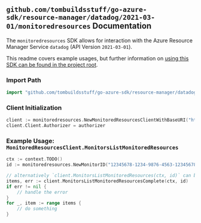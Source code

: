 
## `github.com/tombuildsstuff/go-azure-sdk/resource-manager/datadog/2021-03-01/monitoredresources` Documentation

The `monitoredresources` SDK allows for interaction with the Azure Resource Manager Service `datadog` (API Version `2021-03-01`).

This readme covers example usages, but further information on [using this SDK can be found in the project root](https://github.com/tombuildsstuff/go-azure-sdk/tree/main/docs).

### Import Path

```go
import "github.com/tombuildsstuff/go-azure-sdk/resource-manager/datadog/2021-03-01/monitoredresources"
```


### Client Initialization

```go
client := monitoredresources.NewMonitoredResourcesClientWithBaseURI("https://management.azure.com")
client.Client.Authorizer = authorizer
```


### Example Usage: `MonitoredResourcesClient.MonitorsListMonitoredResources`

```go
ctx := context.TODO()
id := monitoredresources.NewMonitorID("12345678-1234-9876-4563-123456789012", "example-resource-group", "monitorValue")

// alternatively `client.MonitorsListMonitoredResources(ctx, id)` can be used to do batched pagination
items, err := client.MonitorsListMonitoredResourcesComplete(ctx, id)
if err != nil {
	// handle the error
}
for _, item := range items {
	// do something
}
```
